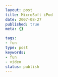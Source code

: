```yaml
---
layout: post
title: MicroSoft iPod
date: 2007-08-27
published: true
meta: {}

tags:
- fun
type: post
keywords:
- fun
- video
status: publish
---
```


